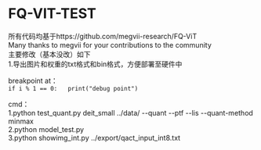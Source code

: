 # FQ-VIT-TEST
所有代码均基于https://github.com/megvii-research/FQ-ViT    
Many thanks to megvii for your contributions to the community  
主要修改（基本没改）如下  
1.导出图片和权重的txt格式和bin格式，方便部署至硬件中


breakpoint at：  
 `if i % 1 == 0:  
  print("debug point")`

cmd：  
1.python test_quant.py deit_small ../data/ --quant --ptf --lis --quant-method minmax  
2.python model_test.py  
3.python showimg_int.py ../export/qact_input_int8.txt  

